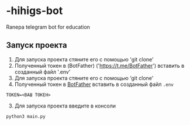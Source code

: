 # -hihigs-bot
Ranepa telegram bot for education 

## Запуск проекта

1. Для запуска проекта стяните его с помощью 'git clone'
2. Полученный токен в (BotFather) ('https://t.me/BotFather') вставить в созданный файл '.env'
1. Для запуска проекта стяните его с помощью ‘git clone'
2. Полученный токен в [BotFather](https://t.me/BotFather) вставить в созданный файл `.env`

```
TOKEN=<ВАШ ТОКЕН>
```
3. Для запуска проекта введите в консоли

```
python3 main.py
```
